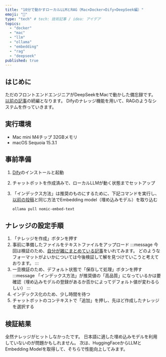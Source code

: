 ```yaml
---
title: "10分で動かすローカルLLMとRAG（Mac×Docker×Dify×DeepSeek編）"
emoji: "🐷"
type: "tech" # tech: 技術記事 / idea: アイデア
topics:
  - "docker"
  - "mac"
  - "llm"
  - "ollama"
  - "embedding"
  - "rag"
  - "deepseek"
published: true
---
```


## はじめに

ただのフロントエンドエンジニアがDeepSeekをMacで動かした備忘録です。
[以前の記事](https://zenn.dev/s_hirano_ist/articles/cbb35bee8d59c8)の続編となります。
Difyのナレッジ機能を用いて、RAGのようなシステムを作っていきます。

## 実行環境

- Mac mini M4チップ 32GBメモリ
- macOS Sequoia 15.3.1

## 事前準備

1. [Dify](https://github.com/langgenius/dify)のインストールと起動
1. チャットボットを作成済みで、ローカルLLMが動く状態までセットアップ
1. 「インデックス方法」は推奨のものにするために、下記コマンドを実行し、[以前の投稿](https://zenn.dev/s_hirano_ist/articles/cbb35bee8d59c8#%E3%83%AD%E3%83%BC%E3%82%AB%E3%83%ABllm%E5%B0%8E%E5%85%A5%E6%89%8B%E9%A0%86)と同じ方法でEmbedding model（埋め込みモデル）を取り込む

    ```bash
    ollama pull nomic-embed-text
    ```

## ナレッジの設定手順

1. 「ナレッジを作成」ボタンを押す
1. 事前に準備したファイルをテキストファイルをアップロード
    :::message
    今回は検証のため、[自分が雑にまとめている記事](https://s-hirano.com/summary)をいれてみます。
    どのようなフォーマットがよいかについては今後検証して解を見つけていこうと考えております。
    :::
1. 一旦検証のため、デフォルト状態で「保存して処理」ボタンを押す
    :::message
    「インデックス方法」が推奨値の「高品質」になっているかは要確認（埋め込みモデルの登録があるか否かによってデフォルト値が変わるらしい）
    :::
1. インデックス化のため、少し時間を待つ
1. チャットボットのコンテキストで「追加」を押し、先ほど作成したナレッジを選択する

## 検証結果

全然ナレッジがヒットしなかったです。
日本語に適した埋め込みモデルを利用していないのが問題かもしれません。
次は、HuggingFaceからLLMとEmbedding Modelを取得して、そちらで性能向上してみます。

